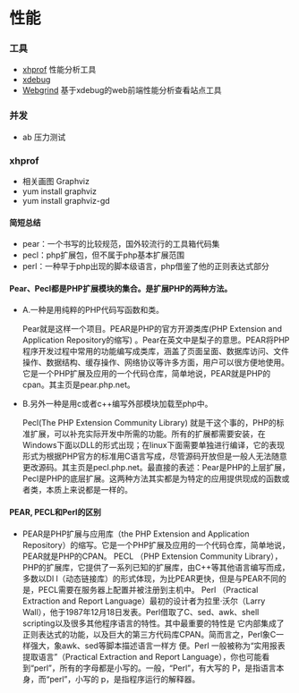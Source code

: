 # 性能

### 工具
- [xhprof](http://pecl.php.net/package/xhprof) 性能分析工具
- [xdebug](http://pecl.php.net/package/xdebug)
- [Webgrind](https://github.com/jokkedk/webgrind) 基于xdebug的web前端性能分析查看站点工具

### 并发
- ab 压力测试

### xhprof 
- 相关画图 Graphviz
- yum install graphviz
- yum install graphviz-gd

#### 简短总结

- pear：一个书写的比较规范，国外较流行的工具箱代码集
- pecl：php扩展包，但不属于php基本扩展范围
- perl：一种早于php出现的脚本级语言，php借鉴了他的正则表达式部分

#### Pear、Pecl都是PHP扩展模块的集合。是扩展PHP的两种方法。

- A.一种是用纯粹的PHP代码写函数和类。

    Pear就是这样一个项目。PEAR是PHP的官方开源类库(PHP Extension and Application Repository的缩写)
。Pear在英文中是梨子的意思。PEAR将PHP程序开发过程中常用的功能编写成类库，涵盖了页面呈面、数据库访问、文件操作、数据结构、缓存操作、网络协议等许多方面，用户可以很方便地使用。它是一个PHP扩展及应用的一个代码仓库，简单地说，PEAR就是PHP的cpan。其主页是pear.php.net。

- B.另外一种是用c或者c++编写外部模块加载至php中。

    Pecl(The PHP Extension Community Library)
就是干这个事的，PHP的标准扩展，可以补充实际开发中所需的功能。所有的扩展都需要安装，在Windows下面以DLL的形式出现；在linux下面需要单独进行编译，它的表现形式为根据PHP官方的标准用C语言写成，尽管源码开放但是一般人无法随意更改源码。其主页是pecl.php.net。最直接的表述：Pear是PHP的上层扩展，Pecl是PHP的底层扩展。这两种方法其实都是为特定的应用提供现成的函数或者类，本质上来说都是一样的。

#### PEAR, PECL和Perl的区别

- PEAR是PHP扩展与应用库（the PHP Extension and Application 
Repository）的缩写。它是一个PHP扩展及应用的一个代码仓库，简单地说，PEAR就是PHP的CPAN。
PECL （PHP Extension Community Library），PHP的扩展库，它提供了一系列已知的扩展库，由C++等其他语言编写而成，多数以Dl
l（动态链接库）的形式体现，为比PEAR更快，但是与PEAR不同的是，PECL需要在服务器上配置并被注册到主机中。
Perl （Practical Extraction and Report Language）最初的设计者为拉里·沃尔（Larry 
Wall），他于1987年12月18日发表。Perl借取了C、sed、awk、shell scripting以及很多其他程序语言的特性。其中最重要的特性是
它内部集成了正则表达式的功能，以及巨大的第三方代码库CPAN。简而言之，Perl象C一样强大，象awk、sed等脚本描述语言一样方
便。Perl 一般被称为“实用报表提取语言”（Practical Extraction and Report 
Language），你也可能看到“perl”，所有的字母都是小写的。一般，“Perl”，有大写的 P，是指语言本身，而“perl”，小写的 
p，是指程序运行的解释器。